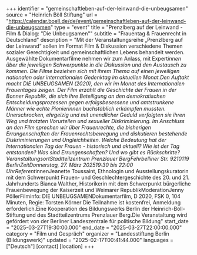 +++
identifier = "gemeinschaftleben-auf-der-leinwand-die-unbeugsamen"
source = "Heinrich Böll Stiftung"
url = "https://calendar.boell.de/de/event/gemeinschaftleben-auf-der-leinwand-die-unbeugsamen"
type = "event"
title = "Prenzlberg auf der Leinwand - Film & Dialog: "Die Unbeugsamen""
subtitle = "Frauentag & Frauenrecht in Deutschland"
description = "Mit der Veranstaltungsreihe „Prenzlberg auf der Leinwand“ sollen im Format Film & Diskussion verschiedene Themen sozialer Gerechtigkeit und gemeinschaftlichen Lebens behandelt werden. Ausgewählte Dokumentarfilme nehmen wir zum Anlass, mit Expert*innen über die jeweiligen Schwerpunkte in die Diskussion und den Austausch zu kommen. Die Filme beziehen sich mit ihrem Thema auf einen jeweiligen nationalen oder internationalen Gedenktag im aktuellen Monat.Den Auftakt macht DIE UNBEUGSAMEN (2020), den wir im Monat des Internationalen Frauentages zeigen. Der Film erzählt die Geschichte der Frauen in der Bonner Republik, die sich ihre Beteiligung an den demokratischen Entscheidungsprozessen gegen erfolgsbesessene und amtstrunkene Männer wie echte Pionierinnen buchstäblich erkämpfen mussten. Unerschrocken, ehrgeizig und mit unendlicher Geduld verfolgten sie ihren Weg und trotzten Vorurteilen und sexueller Diskriminierung. Im Anschluss an den Film sprechen wir über Frauenrechte, die bisherigen Errungenschaften der Frauenrechtsbewegung und diskutieren bestehende Diskriminierungen und Ungleichheiten. Welche Bedeutung hat der Internationalen Tag der Frauen - historisch und aktuell? Wie ist der Tag entstanden? Was sind Errungenschaften? Und wo gibt es Rückschritte?   VeranstaltungsortStadtteilzentrum Prenzlauer BergFehrbelliner Str. 9210119 BerlinZeitDonnerstag, 27. März 202519:30 bis 22:00 UhrReferent*innenJeanette Toussaint, Ethnologin und Ausstellungskuratorin mit dem Schwerpunkt Frauen- und Geschlechtergeschichte des 20. und 21. Jahrhunderts Bianca Walther, Historikerin mit dem Schwerpunkt bürgerliche Frauenbewegung der Kaiserzeit und Weimarer RepublikModerationJenny PöllerFilminfo: DIE UNBEUGSAMENDokumentarfilm,  D 2020, FSK 0, 104 Minuten, Regie: Torsten Körner   Die Teilnahme ist kostenfrei, Anmeldung erforderlich.Eine Kooperation des Bildungswerks Berlin der Heinrich-Böll-Stiftung und des Stadtteilzentrums Prenzlauer Berg.Die Veranstaltung wird gefördert von der Berliner Landeszentrale für politische Bildung"
start_date = "2025-03-27T19:30:00.000"
end_date = "2025-03-27T22:00:00.000"
category = "Film und Gespräch"
organizer = "Landesstiftung Berlin (Bildungswerk)"
updated = "2025-02-17T00:41:44.000"
languages = ["Deutsch"]
[contact]
[location]
+++